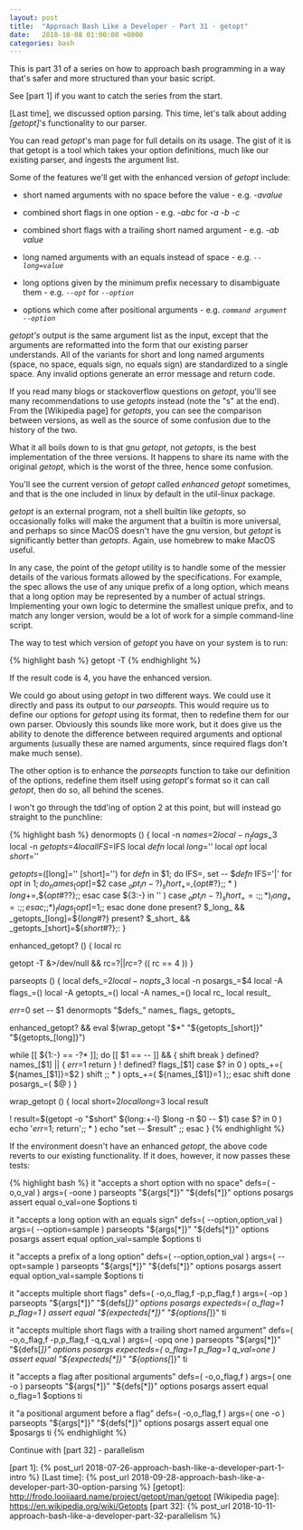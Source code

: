 ```yaml
---
layout: post
title:  "Approach Bash Like a Developer - Part 31 - getopt"
date:   2018-10-08 01:00:00 +0000
categories: bash
---
```


This is part 31 of a series on how to approach bash programming in a way
that's safer and more structured than your basic script.

See [part 1] if you want to catch the series from the start.

[Last time], we discussed option parsing. This time, let's talk about
adding *[getopt]*'s functionality to our parser.

You can read *getopt*'s man page for full details on its usage. The gist
of it is that getopt is a tool which takes your option definitions, much
like our existing parser, and ingests the argument list.

Some of the features we'll get with the enhanced version of *getopt*
include:

-   short named arguments with no space before the value - e.g.
    *-avalue*

-   combined short flags in one option - e.g. *-abc* for *-a -b -c*

-   combined short flags with a trailing short named argument - e.g.
    *-ab value*

-   long named arguments with an equals instead of space - e.g.
    *`--long=value`*

-   long options given by the minimum prefix necessary to disambiguate
    them - e.g. *`--opt`* for *`--option`*

-   options which come after positional arguments - e.g.
    *`command argument --option`*

*getopt's* output is the same argument list as the input, except that
the arguments are reformatted into the form that our existing parser
understands. All of the variants for short and long named arguments
(space, no space, equals sign, no equals sign) are standardized to a
single space. Any invalid options generate an error message and return
code.

If you read many blogs or stackoverflow questions on *getopt*, you'll
see many recommendations to use *getopts* instead (note the "s" at the
end). From the [Wikipedia page] for *getopts*, you can see the
comparison between versions, as well as the source of some confusion due
to the history of the two.

What it all boils down to is that gnu *getopt*, not *getopts*, is the
best implementation of the three versions. It happens to share its name
with the original *getopt*, which is the worst of the three, hence some
confusion.

You'll see the current version of *getopt* called *enhanced getopt*
sometimes, and that is the one included in linux by default in the
util-linux package.

*getopt* is an external program, not a shell builtin like *getopts*, so
occasionally folks will make the argument that a builtin is more
universal, and perhaps so since MacOS doesn't have the gnu version, but
*getopt* is significantly better than *getopts*. Again, use homebrew to
make MacOS useful.

In any case, the point of the *getopt* utility is to handle some of the
messier details of the various formats allowed by the specifications.
For example, the spec allows the use of any unique prefix of a long
option, which means that a long option may be represented by a number of
actual strings. Implementing your own logic to determine the smallest
unique prefix, and to match any longer version, would be a lot of work
for a simple command-line script.

The way to test which version of *getopt* you have on your system is to
run:

{% highlight bash %}
getopt -T
{% endhighlight %}

If the result code is 4, you have the enhanced version.

We could go about using *getopt* in two different ways. We could use it
directly and pass its output to our *parseopts*. This would require us
to define our options for *getopt* using its format, then to redefine
them for our own parser. Obviously this sounds like more work, but it
does give us the ability to denote the difference between required
arguments and optional arguments (usually these are named arguments,
since required flags don't make much sense).

The other option is to enhance the *parseopts* function to take our
definition of the options, redefine them itself using *getopt*'s format
so it can call *getopt*, then do so, all behind the scenes.

I won't go through the tdd'ing of option 2 at this point, but will
instead go straight to the punchline:

{% highlight bash %}
denormopts () {
  local -n _names_=$2
  local -n _flags_=$3
  local -n _getopts_=$4
  local IFS=$IFS
  local _defn_
  local _long_=''
  local _opt_
  local _short_=''

  _getopts_=([long]='' [short]='')
  for _defn_ in $1; do
    IFS=,
    set -- $_defn_
    IFS='|'
    for _opt_ in $1; do
      _names_[$_opt_]=$2
      case $_opt_ in
        -?  ) _short_+=,${_opt_#?};;
        *   ) _long_+=,${_opt_#??};;
      esac
      case ${3:-} in
        '' )
          case $_opt_ in
            -?  ) _short_+=: ;;
            *   ) _long_+=:  ;;
          esac
          ;;
        * ) _flags_[$_opt_]=1;;
      esac
    done
  done
  present? $_long_  && _getopts_[long]=${_long_#?}
  present? $_short_ && _getopts_[short]=${_short_#?};:
}

enhanced_getopt? () {
  local rc

  getopt -T &>/dev/null && rc=$? || rc=$?
  (( rc == 4 ))
}

parseopts () {
  local defs_=$2
  local -n opts_=$3
  local -n posargs_=$4
  local -A flags_=()
  local -A getopts_=()
  local -A names_=()
  local rc_
  local result_

  _err_=0
  set -- $1
  denormopts "$defs_" names_ flags_ getopts_

  enhanced_getopt? && eval $(wrap_getopt "$*" "${getopts_[short]}" "${getopts_[long]}")

  while [[ ${1:-} == -?* ]]; do
    [[ $1 == -- ]] && {
      shift
      break
    }
    defined? names_[$1] || {
      _err_=1
      return
    }
    ! defined? flags_[$1]
    case $? in
      0 )
        opts_+=( ${names_[$1]}=$2 )
        shift
        ;;
      * ) opts_+=( ${names_[$1]}=1 );;
    esac
    shift
  done
  posargs_=( $@ )
}

wrap_getopt () {
  local short=$2
  local long=$3
  local result

  ! result=$(getopt -o "$short" ${long:+-l} $long -n $0 -- $1)
  case $? in
    0 ) echo '_err_=1; return';;
    * ) echo "set -- $result" ;;
  esac
}
{% endhighlight %}

If the environment doesn't have an enhanced *getopt*, the above code
reverts to our existing functionality. If it does, however, it now
passes these tests:

{% highlight bash %}
it "accepts a short option with no space"
  defs=( -o,o_val )
  args=( -oone    )
  parseopts "${args[*]}" "${defs[*]}" options posargs
  assert equal o_val=one $options
ti

it "accepts a long option with an equals sign"
  defs=( --option,option_val  )
  args=( --option=sample      )
  parseopts "${args[*]}" "${defs[*]}" options posargs
  assert equal option_val=sample $options
ti

it "accepts a prefix of a long option"
  defs=( --option,option_val  )
  args=( --opt=sample      )
  parseopts "${args[*]}" "${defs[*]}" options posargs
  assert equal option_val=sample $options
ti

it "accepts multiple short flags"
  defs=(
    -o,o_flag,f
    -p,p_flag,f
  )
  args=( -op )
  parseopts "${args[*]}" "${defs[*]}" options posargs
  expecteds=(
    o_flag=1
    p_flag=1
  )
  assert equal "${expecteds[*]}" "${options[*]}"
ti

it "accepts multiple short flags with a trailing short named argument"
  defs=(
    -o,o_flag,f
    -p,p_flag,f
    -q,q_val
  )
  args=( -opq one )
  parseopts "${args[*]}" "${defs[*]}" options posargs
  expecteds=(
    o_flag=1
    p_flag=1
    q_val=one
  )
  assert equal "${expecteds[*]}" "${options[*]}"
ti

it "accepts a flag after positional arguments"
  defs=( -o,o_flag,f  )
  args=( one -o       )
  parseopts "${args[*]}" "${defs[*]}" options posargs
  assert equal o_flag=1 $options
ti

it "a positional argument before a flag"
  defs=( -o,o_flag,f  )
  args=( one -o       )
  parseopts "${args[*]}" "${defs[*]}" options posargs
  assert equal one $posargs
ti
{% endhighlight %}

Continue with [part 32] - parallelism

  [part 1]: {% post_url 2018-07-26-approach-bash-like-a-developer-part-1-intro %}
  [Last time]: {% post_url 2018-09-28-approach-bash-like-a-developer-part-30-option-parsing %}
  [getopt]: http://frodo.looijaard.name/project/getopt/man/getopt
  [Wikipedia page]: https://en.wikipedia.org/wiki/Getopts
  [part 32]: {% post_url 2018-10-11-approach-bash-like-a-developer-part-32-parallelism %}
